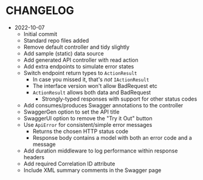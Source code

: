 # CHANGELOG

- 2022-10-07
  - Initial commit
  - Standard repo files added
  - Remove default controller and tidy slightly
  - Add sample (static) data source
  - Add generated API controller with read action
  - Add extra endpoints to simulate error states
  - Switch endpoint return types to `ActionResult`
    - In case you missed it, that's *not* `IActionResult`
    - The interface version won't allow BadRequest etc
    - `ActionResult` allows both data and BadRequest
      - Strongly-typed responses with support for other status codes
  - Add consumes/produces Swagger annotations to the controller
  - SwaggerGen option to set the API title
  - SwaggerUI option to remove the "Try it Out" button
  - Use `ApiError` for consistent/simple error messages
    - Returns the chosen HTTP status code
    - Response body contains a model with both an error code and a message
  - Add duration middleware to log performance within response headers
  - Add required Correlation ID attribute
  - Include XML summary comments in the Swagger page
